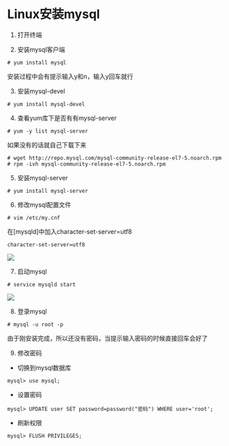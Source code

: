 # Linux安装mysql

1. 打开终端

2. 安装mysql客户端

```
# yum install mysql
```

安装过程中会有提示输入y和n，输入y回车就行

3. 安装mysql-devel

```
# yum install mysql-devel
```

4. 查看yum库下是否有有mysql-server

```
# yum -y list mysql-server
```

如果没有的话就自己下载下来

```
# wget http://repo.mysql.com/mysql-community-release-el7-5.noarch.rpm
# rpm -ivh mysql-community-release-el7-5.noarch.rpm
```

5. 安装mysql-server

```
# yum install mysql-server
```

6. 修改mysql配置文件

```
# vim /etc/my.cnf
```

在[mysqld]中加入character-set-server=utf8

```
character-set-server=utf8
```

![](https://ws1.sinaimg.cn/large/006tKfTcly1frot99q5j4j30lk0ewq5j.jpg)

7. 启动mysql

```
# service mysqld start
```

![](https://ws3.sinaimg.cn/large/006tKfTcgy1frotcwn4ofj30dt012mxa.jpg)

8. 登录mysql

```
# mysql -u root -p
```

由于刚安装完成，所以还没有密码，当提示输入密码的时候直接回车会好了

9. 修改密码

- 切换到mysql数据库

```
mysql> use mysql;
```

- 设置密码

```
mysql> UPDATE user SET password=password("密码") WHERE user='root';
```

- 刷新权限

```
mysql> FLUSH PRIVILEGES;
```
